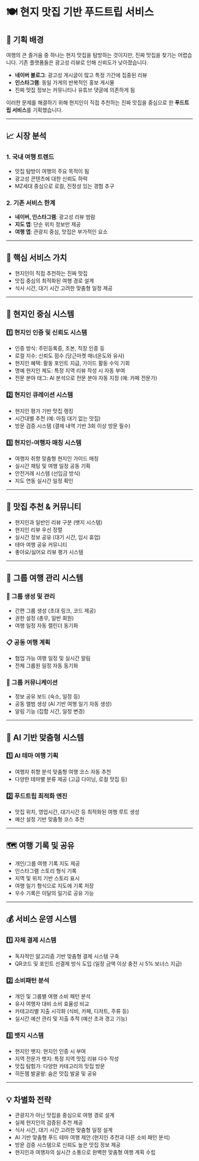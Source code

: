 # 🍽️ 현지 맛집 기반 푸드트립 서비스

## 🚀 기획 배경
여행의 큰 즐거움 중 하나는 현지 맛집을 탐방하는 것이지만, 진짜 맛집을 찾기는 어렵습니다. 기존 플랫폼들은 광고성 리뷰로 인해 신뢰도가 낮아졌습니다.

- **네이버 블로그**: 광고성 게시글이 많고 특정 기간에 집중된 리뷰
- **인스타그램**: 동일 가게의 반복적인 홍보 게시물
- 진짜 맛집 정보는 커뮤니티나 유튜브 댓글에 의존하게 됨

이러한 문제를 해결하기 위해 현지인이 직접 추천하는 진짜 맛집을 중심으로 한 **푸드트립 서비스**를 기획했습니다.

---

## 📈 시장 분석

### 1. 국내 여행 트렌드
- 맛집 탐방이 여행의 주요 목적이 됨
- 광고성 콘텐츠에 대한 신뢰도 하락
- MZ세대 중심으로 로컬, 진정성 있는 경험 추구

### 2. 기존 서비스 한계
- **네이버, 인스타그램**: 광고성 리뷰 범람
- **지도 앱**: 단순 위치 정보만 제공
- **여행 앱**: 관광지 중심, 맛집은 부가적인 요소

---

## 🌟 핵심 서비스 가치
- 현지인이 직접 추천하는 진짜 맛집
- 맛집 중심의 최적화된 여행 경로 설계
- 식사 시간, 대기 시간 고려한 맞춤형 일정 제공

---

## 👤 현지인 중심 시스템

### 1️⃣ 현지인 인증 및 신뢰도 시스템
- 인증 방식: 주민등록증, 초본, 직장 인증 등
- 로컬 지수: 신뢰도 점수 (당근마켓 매너온도와 유사)
- 현지인 혜택: 활동 포인트 지급, 가이드 활동 수익 기회
- 명예 현지인 제도: 특정 지역 리뷰 작성 시 자동 부여
- 전문 분야 태그: AI 분석으로 전문 분야 자동 지정 (예: 카페 전문가)

### 2️⃣ 현지인 큐레이션 시스템
- 현지인 평가 기반 맛집 랭킹
- 시간대별 추천 (예: 아침 대기 없는 맛집)
- 방문 검증 시스템 (결제 내역 기반 3회 이상 방문 필수)

### 3️⃣ 현지인-여행자 매칭 시스템
- 여행자 취향 맞춤형 현지인 가이드 매칭
- 실시간 채팅 및 여행 일정 공동 기획
- 안전거래 시스템 (선입금 방식)
- 지도 연동 실시간 일정 확인

---

## 🍳 맛집 추천 & 커뮤니티
- 현지인과 일반인 리뷰 구분 (뱃지 시스템)
- 현지인 리뷰 우선 정렬
- 실시간 정보 공유 (대기 시간, 임시 휴업)
- 테마 여행 공유 커뮤니티
- 좋아요/싫어요 리뷰 평가 시스템

---

## 🤝 그룹 여행 관리 시스템

### 👥 그룹 생성 및 관리
- 간편 그룹 생성 (초대 링크, 코드 제공)
- 권한 설정 (총무, 일반 회원)
- 여행 일정 자동 캘린더 동기화

### 📋 공동 여행 계획
- 협업 가능 여행 일정 및 실시간 알림
- 전체 그룹원 일정 자동 동기화

### 💬 그룹 커뮤니케이션
- 정보 공유 보드 (숙소, 일정 등)
- 공동 앨범 생성 (AI 기반 여행 일기 자동 생성)
- 알림 기능 (집합 시간, 일정 변경)

---

## 🧠 AI 기반 맞춤형 시스템

### 1️⃣ AI 테마 여행 기획
- 여행자 취향 분석 맞춤형 여행 코스 자동 추천
- 다양한 테마별 분류 제공 (고급 다이닝, 로컬 맛집 등)

### 2️⃣ 푸드트립 최적화 엔진
- 맛집 위치, 영업시간, 대기시간 등 최적화된 여행 루트 생성
- 예산 설정 기반 맞춤형 코스 추천

---

## 🗺️ 여행 기록 및 공유
- 개인/그룹 여행 기록 지도 제공
- 인스타그램 스토리 형식 기록
- 지역 및 위치 기반 스토리 표시
- 여행 일기 형식으로 지도에 기록 저장
- 우수 기록은 이달의 일기로 공유 가능

---

## 💰 서비스 운영 시스템

### 1️⃣ 자체 결제 시스템
- 독자적인 알고리즘 기반 맞춤형 결제 시스템 구축
- QR코드 및 포인트 선결제 방식 도입 (일정 금액 이상 충전 시 5% 보너스 지급)

### 2️⃣ 소비패턴 분석
- 개인 및 그룹별 여행 소비 패턴 분석
- 유사 여행자 대비 소비 효율성 비교
- 카테고리별 지출 시각화 (식비, 카페, 디저트, 주류 등)
- 실시간 예산 관리 및 지출 추적 (예산 초과 경고 기능)

### 3️⃣ 뱃지 시스템
- 현지인 뱃지: 현지인 인증 시 부여
- 지역 전문가 뱃지: 특정 지역 맛집 리뷰 다수 작성
- 맛집 탐험가: 다양한 카테고리의 맛집 방문
- 히든젬 발굴왕: 숨은 맛집 발굴 및 공유

---

## 💡 차별화 전략
- 관광지가 아닌 맛집을 중심으로 여행 경로 설계
- 실제 현지인의 검증된 추천 제공
- 식사 시간, 대기 시간 고려한 맞춤형 일정 설계
- AI 기반 맞춤형 푸드 테마 여행 제안 (현지인 추천과 다른 소비 패턴 분석)
- 방문 검증 시스템으로 신뢰도 높은 맛집 정보 제공
- 현지인과 여행자의 실시간 소통으로 완벽한 맞춤형 여행 계획 수립

